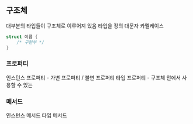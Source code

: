 ## 구조체
대부분의 타입들이 구조체로 이루어져 있음
타입을 정의
대문자 카멜케이스

```swift
struct 이름 {
    /* 구현부 */
}

```
### 프로퍼티
인스턴스 프로퍼티 - 가변 프로퍼티 / 불변 프로퍼티
타입 프로퍼티 - 구조체 안에서 사용할 수 있는

### 메서드
인스턴스 메서드
타입 메서드
 